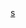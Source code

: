 
<body>
<a href="https://abuyin1.github.io/NEWSROOM Free Website Template - Free-CSS.com/free-bootstrap-magazine-template/single.html">s</a>
</body>
